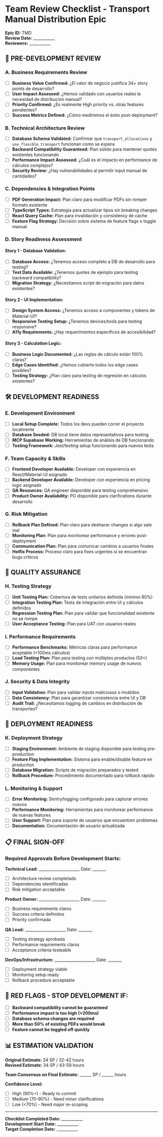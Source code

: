 # Team Review Checklist - Transport Manual Distribution Epic

**Epic ID:** TMD  
**Review Date:** ___________  
**Reviewers:** ___________  

## 🎯 PRE-DEVELOPMENT REVIEW

### **A. Business Requirements Review**
- [ ] **Business Value Confirmed:** ¿El valor de negocio justifica 34+ story points de desarrollo?
- [ ] **User Impact Assessed:** ¿Hemos validado con usuarios reales la necesidad de distribución manual?
- [ ] **Priority Confirmed:** ¿Es realmente High priority vs. otras features pendientes?
- [ ] **Success Metrics Defined:** ¿Cómo mediremos el éxito post-deployment?

### **B. Technical Architecture Review**
- [ ] **Database Schema Validated:** Confirmar que `transport_allocations` y `use_flexible_transport` funcionan como se espera
- [ ] **Backward Compatibility Guaranteed:** Plan sólido para mantener quotes existentes funcionando
- [ ] **Performance Impact Assessed:** ¿Cuál es el impacto en performance de cálculos complejos?
- [ ] **Security Review:** ¿Hay vulnerabilidades al permitir input manual de cantidades?

### **C. Dependencies & Integration Points**
- [ ] **PDF Generation Impact:** Plan claro para modificar PDFs sin romper formato existente
- [ ] **TypeScript Types:** Estrategia para actualizar tipos sin breaking changes
- [ ] **React Query Cache:** Plan para invalidación y consistency de cache
- [ ] **Feature Flag Strategy:** Decisión sobre sistema de feature flags o toggle manual

### **D. Story Readiness Assessment**

#### **Story 1 - Database Validation:**
- [ ] **Database Access:** ¿Tenemos acceso completo a DB de desarrollo para testing?
- [ ] **Test Data Available:** ¿Tenemos quotes de ejemplo para testing backward compatibility?
- [ ] **Migration Strategy:** ¿Necesitamos script de migración para datos existentes?

#### **Story 2 - UI Implementation:**
- [ ] **Design System Access:** ¿Tenemos acceso a componentes y tokens de Material-UI?
- [ ] **Responsive Testing Setup:** ¿Tenemos devices/tools para testing responsive?
- [ ] **A11y Requirements:** ¿Hay requerimientos específicos de accesibilidad?

#### **Story 3 - Calculation Logic:**
- [ ] **Business Logic Documented:** ¿Las reglas de cálculo están 100% claras?
- [ ] **Edge Cases Identified:** ¿Hemos cubierto todos los edge cases posibles?
- [ ] **Testing Strategy:** ¿Plan claro para testing de regresión en cálculos existentes?

## 🛠️ DEVELOPMENT READINESS

### **E. Development Environment**
- [ ] **Local Setup Complete:** Todos los devs pueden correr el proyecto localmente
- [ ] **Database Seeded:** DB local tiene datos representativos para testing
- [ ] **MCP Supabase Working:** Herramientas de análisis de DB funcionando
- [ ] **Testing Framework:** Jest/testing setup funcionando para nuevos tests

### **F. Team Capacity & Skills**
- [ ] **Frontend Developer Available:** Developer con experiencia en React/Material-UI asignado
- [ ] **Backend Developer Available:** Developer con experiencia en pricing logic asignado
- [ ] **QA Resources:** QA engineer disponible para testing comprehensivo
- [ ] **Product Owner Availability:** PO disponible para clarifications durante desarrollo

### **G. Risk Mitigation**
- [ ] **Rollback Plan Defined:** Plan claro para deshacer changes si algo sale mal
- [ ] **Monitoring Plan:** Plan para monitorear performance y errores post-deployment
- [ ] **Communication Plan:** Plan para comunicar cambios a usuarios finales
- [ ] **Hotfix Process:** Proceso claro para fixes urgentes si se encuentran bugs críticos

## 🧪 QUALITY ASSURANCE

### **H. Testing Strategy**
- [ ] **Unit Testing Plan:** Cobertura de tests unitarios definida (mínimo 80%)
- [ ] **Integration Testing Plan:** Tests de integración entre UI y cálculos definidos
- [ ] **Regression Testing Plan:** Plan para validar que funcionalidad existente no se rompe
- [ ] **User Acceptance Testing:** Plan para UAT con usuarios reales

### **I. Performance Requirements**
- [ ] **Performance Benchmarks:** Métricas claras para performance aceptable (<100ms cálculos)
- [ ] **Load Testing Plan:** Plan para testing con múltiples productos (50+)
- [ ] **Memory Usage:** Plan para monitorear memory usage de nuevos componentes

### **J. Security & Data Integrity**
- [ ] **Input Validation:** Plan para validar inputs maliciosos o inválidos
- [ ] **Data Consistency:** Plan para garantizar consistencia entre UI y DB
- [ ] **Audit Trail:** ¿Necesitamos logging de cambios en distribución de transportes?

## 🚀 DEPLOYMENT READINESS

### **K. Deployment Strategy**
- [ ] **Staging Environment:** Ambiente de staging disponible para testing pre-production
- [ ] **Feature Flag Implementation:** Sistema para enable/disable feature en production
- [ ] **Database Migration:** Scripts de migración preparados y tested
- [ ] **Rollback Procedure:** Procedimiento documentado para rollback rápido

### **L. Monitoring & Support**
- [ ] **Error Monitoring:** Sentry/logging configurado para capturar errores nuevos
- [ ] **Performance Monitoring:** Herramientas para monitorear performance de nuevas features
- [ ] **User Support:** Plan para soporte de usuarios que encuentren problemas
- [ ] **Documentation:** Documentación de usuario actualizada

## 📋 FINAL SIGN-OFF

### **Required Approvals Before Development Starts:**

**Technical Lead:** _____________________ Date: _______  
- [ ] Architecture review completado
- [ ] Dependencies identificadas
- [ ] Risk mitigation acceptable

**Product Owner:** _____________________ Date: _______  
- [ ] Business requirements claros
- [ ] Success criteria definidos  
- [ ] Priority confirmada

**QA Lead:** _____________________ Date: _______  
- [ ] Testing strategy aprobada
- [ ] Performance requirements claros
- [ ] Acceptance criteria testeable

**DevOps/Infrastructure:** _____________________ Date: _______  
- [ ] Deployment strategy viable
- [ ] Monitoring setup ready
- [ ] Rollback procedure acceptable

## 🚨 RED FLAGS - STOP DEVELOPMENT IF:

- [ ] **Backward compatibility cannot be guaranteed**
- [ ] **Performance impact is too high (>200ms)**  
- [ ] **Database schema changes are required**
- [ ] **More than 50% of existing PDFs would break**
- [ ] **Feature cannot be toggled off quickly**

## 📊 ESTIMATION VALIDATION

**Original Estimate:** 24 SP / 32-42 hours  
**Revised Estimate:** 34 SP / 43-58 hours  

**Team Consensus on Final Estimate:** ______ SP / ______ hours

**Confidence Level:** 
- [ ] High (90%+) - Ready to commit
- [ ] Medium (70-90%) - Need minor clarifications  
- [ ] Low (<70%) - Need major re-scoping

---

**Checklist Completed Date:** ___________  
**Development Start Date:** ___________  
**Target Completion Date:** ___________